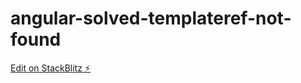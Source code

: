 # angular-solved-templateref-not-found

[Edit on StackBlitz ⚡️](https://stackblitz.com/edit/angular-ivy-host-directive-uw5wkq)